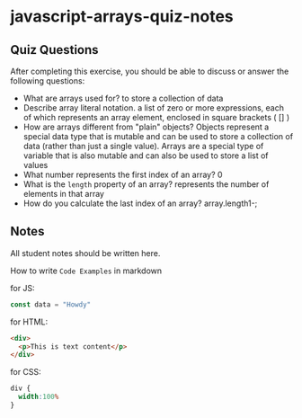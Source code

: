 # javascript-arrays-quiz-notes

## Quiz Questions

After completing this exercise, you should be able to discuss or answer the following questions:

- What are arrays used for?
to store a collection of data
- Describe array literal notation.
a list of zero or more expressions, each of which represents an array element, enclosed in square brackets ( [] )
- How are arrays different from "plain" objects?
Objects represent a special data type that is mutable and can be used to store a collection of data (rather than just a single value). Arrays are a special type of variable that is also mutable and can also be used to store a list of values
- What number represents the first index of an array?
0
- What is the `length` property of an array?
 represents the number of elements in that array
- How do you calculate the last index of an array?
array.length1-;

## Notes

All student notes should be written here.


How to write `Code Examples` in markdown

for JS:
```javascript
const data = "Howdy"
```

for HTML:
```html
<div>
  <p>This is text content</p>
</div>
```

for CSS:
```css
div {
  width:100%
}
```
